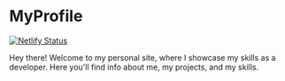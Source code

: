 # MyProfile
[![Netlify Status](https://api.netlify.com/api/v1/badges/2101b1eb-e125-4359-9c59-c2a4f4133f41/deploy-status)](https://app.netlify.com/sites/joshuajpiluden/deploys)
<p>
Hey there! Welcome to my personal site, where I showcase my skills as a developer. Here you'll find info about me, my projects, and my skills.  
</p>
